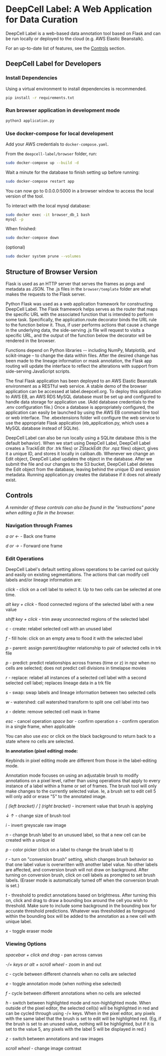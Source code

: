 # DeepCell Label: A Web Application for  Data Curation

DeepCell Label is a web-based data annotation tool based on Flask and can be run locally or deployed to the cloud (e.g. AWS Elastic Beanstalk).

For an up-to-date list of features, see the [Controls](#Controls) section.

## DeepCell Label for Developers

### Install Dependencies

Using a virtual environment to install dependencies is recommended.

```bash
pip install -r requirements.txt
```

### Run browser application in development mode

```bash
python3 application.py
```

### Use docker-compose for local development

Add your AWS credentials to ```docker-compose.yaml```.

From the ```deepcell-label/browser``` folder, run:

```bash
sudo docker-compose up --build -d
```

Wait a minute for the database to finish setting up before running:

```bash
sudo docker-compose restart app
```

You can now go to 0.0.0.0:5000 in a browser window to access the local version of the tool.

To interact with the local mysql database:

```bash
sudo docker exec -it browser_db_1 bash
mysql -p
```

When finished:

```bash
sudo docker-compose down
```

(optional)

```bash
sudo docker system prune --volumes
```

## Structure of Browser Version

Flask is used as an HTTP server that serves the frames as pngs and metadata as JSON. The .js files in the `browser/template` folder are what makes the requests to the Flask server.

​Python Flask was used as a web application framework for constructing DeepCell Label. The Flask framework helps serves as the router that maps the specific URL with the associated function that is intended to perform some task. Specifically, the application.route decorator binds the URL rule to the function below it. Thus, if user performs actions that cause a change in the underlying data, the side-serving .js file will request to visits a specific URL, and the output of the function below the decorator will be rendered in the browser.

Functions depend on Python libraries -- including NumPy, Matplotlib, and scikit-image – to change the data within files. After the desired change has been made to the lineage information or mask annotation, the Flask app routing will update the interface to reflect the alterations with support from side-serving JavaScript scripts.

The final Flask application has been deployed to an AWS Elastic Beanstalk environment as a RESTful web service. A stable demo of the browser application can be accessed at label.deepcell.org. To deploy this application to AWS EB, an AWS RDS MySQL database must be set up and configured to handle data storage for application use. (Add database credentials to the .env configuration file.) Once a database is appropriately configured, the application can easily be launched by using the AWS EB command line tool or web interface. The .ebextensions folder will configure the web service to use the appropriate Flask application (eb_application.py, which uses a MySQL database instead of SQLite).

DeepCell Label can also be run locally using a SQLite database (this is the default behavior). When we start using DeepCell Label, DeepCell Label creates a TrackEdit (for .trk files) or ZStackEdit (for .npz files) object, gives it a unique ID, and stores it locally in caliban.db. Whenever we change an Edit object, DeepCell Label updates the object in the database. After we submit the file and our changes to the S3 bucket, DeepCell Label deletes the Edit object from the database, leaving behind the unique ID and session metadata. Running application.py creates the database if it does not already exist.

## Controls

*A reminder of these controls can also be found in the "instructions" pane when editing a file in the browser.*

### Navigation through Frames

*a or &larr;* - Back one frame

*d or &rarr;* - Forward one frame

### Edit Operations

DeepCell Label's default setting allows operations to be carried out quickly and easily on existing segmentations. The actions that can modify cell labels and/or lineage information are:

*click* - click on a cell label to select it. Up to two cells can be selected at one time.

*alt key + click* - flood connected regions of the selected label with a new value

*shift key + click* - trim away unconnected regions of the selected label

*c* - create: relabel selected cell with an unused label

*f* - fill hole: click on an empty area to flood it with the selected label

*p* - parent: assign parent/daughter relationship to pair of selected cells in trk file

*p* - predict: predict relationships across frames (time or z) in npz when no cells are selected; does not predict cell divisions in timelapse movies

*r* - replace: relabel all instances of a selected cell label with a second selected cell label; replaces lineage data in a trk file

*s* - swap: swap labels and lineage information between two selected cells

*w* - watershed: call watershed transform to split one cell label into two

*x* - delete: remove selected cell mask in frame


*esc* - cancel operation
*space bar* - confirm operation
*s* - confirm operation in a single frame, when applicable

You can also use *esc* or click on the black background to return back to a state where no cells are selected.

**In annotation (pixel editing) mode:**

Keybinds in pixel editing mode are different from those in the label-editing mode.

Annotation mode focuses on using an adjustable brush to modify annotations on a pixel level, rather than using operations that apply to every instance of a label within a frame or set of frames. The brush tool will only make changes to the currently selected value. Ie, a brush set to edit cell 5 will only add or erase "5" to the annotated image.

*[ (left bracket) / ] (right bracket)* - increment value that brush is applying

*&darr; &uarr;* - change size of brush tool

*i* - invert greyscale raw image

*n* - change brush label to an unusued label, so that a new cell can be created with a unique id

*p* - color picker (click on a label to change the brush label to it)

*r* - turn on "conversion brush" setting, which changes brush behavior so that one label value is overwritten with another label value. No other labels are affected, and conversion brush will not draw on background. After turning on conversion brush, click on cell labels as prompted to set brush labels. (Eraser mode is automatically turned off when the conversion brush is set.)

*t* - threshold to predict annotations based on brightness. After turning this on, click and drag to draw a bounding box around the cell you wish to threshold. Make sure to include some background in the bounding box for accurate threshold predictions. Whatever was thresholded as foreground within the bounding box will be added to the annotation as a new cell with unique label.

*x* - toggle eraser mode

### Viewing Options

*spacebar + click and drag* - pan across canvas

*-/= keys or alt + scroll wheel* - zoom in and out

*c* - cycle between different channels when no cells are selected

*e* - toggle annotation mode (when nothing else selected)

*f* - cycle between different annotations when no cells are selected

*h* - switch between highlighted mode and non-highlighted mode. When outside of the pixel editor, the selected cell(s) will be highlighted in red and can be cycled through using -/= keys. When in the pixel editor, any pixels with the same label that the brush is set to edit will be highlighted red. (Eg, if the brush is set to an unused value, nothing will be highlighted, but if it is set to the value 5, any pixels with the label 5 will be displayed in red.)

*z* - switch between annotations and raw images

*scroll wheel* - change image contrast
